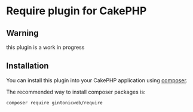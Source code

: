 # Require plugin for CakePHP

## Warning

this plugin is a work in progress

## Installation

You can install this plugin into your CakePHP application using [composer](http://getcomposer.org).

The recommended way to install composer packages is:

```
composer require gintonicweb/require
```
